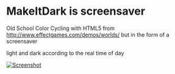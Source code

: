 # MakeItDark is screensaver

Old School Color Cycling with HTML5 from http://www.effectgames.com/demos/worlds/ but in the form of a screensaver

light and dark according to the real time of day
        
[![Screenshot](https://dirkncl.github.io/MakeItDark/images/v29.gif)](https://dirkncl.github.io/MakeItDark/index.html?zoomFull=true&ssTime=40)


